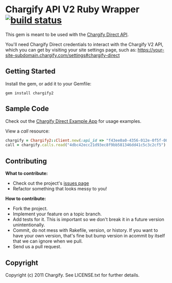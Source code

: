 Chargify API V2 Ruby Wrapper [![build status](https://travis-ci.org/chargify/chargify2.png?branch=master)](http://travis-ci.org/chargify/chargify2)
============================

This gem is meant to be used with the [Chargify Direct API](http://docs.chargify.com/chargify-direct-introduction).

You'll need Chargify Direct credentials to interact with the Chargify V2
API, which you can get by visiting your site settings page, such as:
https://your-site-subdomain.chargify.com/settings#chargify-direct

Getting Started
---------------

Install the gem, or add it to your Gemfile:
    
    gem install chargify2

Sample Code
-----------

Check out the [Chargify Direct Example App](https://github.com/chargify/chargify_direct_example) for usage examples.

View a *call* resource:

``` ruby
chargify = Chargify2::Client.new(:api_id => "f43ee0a0-4356-012e-0f5f-0025009f114a", :api_password => 'direct777test', :base_uri => "http://app.chargify.local/api/v2")
call = chargify.calls.read("4dbc42ecc21d93ec8f9bb581346dd41c5c3c2cf5")
```

Contributing
------------

**What to contribute:**

* Check out the project's [issues page](https://github.com/chargify/chargify2/issues)
* Refactor something that looks messy to you!

**How to contribute:**

* Fork the project.
* Implement your feature on a topic branch.
* Add tests for it.  This is important so we don't break it in a future version unintentionally.
* Commit, do not mess with Rakefile, version, or history.  If you want to have your own version, that's fine but bump version in acommit by itself that we can ignore when we pull.
* Send us a pull request.
 
Copyright
---------

Copyright (c) 2011 Chargify. See LICENSE.txt for further details.
